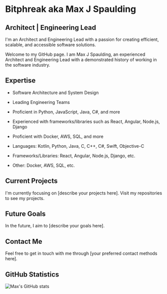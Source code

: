 # Bitphreak aka Max J Spaulding

## Architect | Engineering Lead

I'm an Architect and Engineering Lead with a passion for creating efficient, scalable, and accessible software solutions. 

Welcome to my GitHub page. I am Max J Spaulding, an experienced Architect and Engineering Lead with a demonstrated history of working in the software industry.

## Expertise

- Software Architecture and System Design
- Leading Engineering Teams
- Proficient in Python, JavaScript, Java, C#, and more
- Experienced with frameworks/libraries such as React, Angular, Node.js, Django
- Proficient with Docker, AWS, SQL, and more

- Languages: Kotlin, Python, Java, C, C++, C#, Swift, Objective-C
- Frameworks/Libraries: React, Angular, Node.js, Django, etc.
- Other: Docker, AWS, SQL, etc.

## Current Projects

I'm currently focusing on [describe your projects here]. Visit my repositories to see my projects.

## Future Goals

In the future, I aim to [describe your goals here].

## Contact Me

Feel free to get in touch with me through [your preferred contact methods here].

## GitHub Statistics

![Max's GitHub stats](https://github-readme-stats.vercel.app/api?username=maxjspaulding&show_icons=true&theme=radical)
